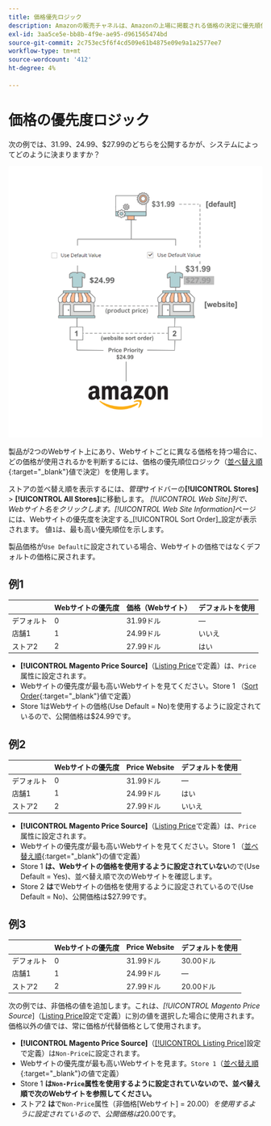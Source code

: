 ```yaml
---
title: 価格優先ロジック
description: Amazonの販売チャネルは、Amazonの上場に掲載される価格の決定に優先順位付けを適用します。
exl-id: 3aa5ce5e-bb8b-4f9e-ae95-d961565474bd
source-git-commit: 2c753ec5f6f4cd509e61b4875e09e9a1a2577ee7
workflow-type: tm+mt
source-wordcount: '412'
ht-degree: 4%

---
```


# 価格の優先度ロジック

次の例では、$31.99、$24.99、$27.99のどちらを公開するかが、システムによってどのように決まりますか？

![コマース価格の範囲](assets/amazon-price-scope.png)

製品が2つのWebサイト上にあり、Webサイトごとに異なる価格を持つ場合に、どの価格が使用されるかを判断するには、価格の優先順位ロジック（[並べ替え順](https://docs.magento.com/user-guide/stores/stores-all-create-view.html){:target=&quot;_blank&quot;}値で決定）を使用します。

ストアの並べ替え順を表示するには、_管理_&#x200B;サイドバーの&#x200B;**[!UICONTROL Stores]** > **[!UICONTROL All Stores]**&#x200B;に移動します。 _[!UICONTROL Web Site]_列で、Webサイト名をクリックします。_[!UICONTROL Web Site Information]_&#x200B;ページには、Webサイトの優先度を決定する&#x200B;_[!UICONTROL Sort Order]_設定が表示されます。 値`1`は、最も高い優先順位を示します。

製品価格が`Use Default`に設定されている場合、Webサイトの価格ではなくデフォルトの価格に戻されます。

## 例1

|  | Webサイトの優先度 | 価格（Webサイト） | デフォルトを使用 |
|---|---|---|---|
| デフォルト | 0 | 31.99ドル | — |
| 店舗1 | 1 | 24.99ドル | いいえ |
| ストア2 | 2 | 27.99ドル | はい |

- **[!UICONTROL Magento Price Source]**（[Listing Price](./listing-price.md)で定義）は、`Price`属性に設定されます。
- Webサイトの優先度が最も高いWebサイトを見てください。Store 1 （[Sort Order](https://docs.magento.com/user-guide/stores/stores-all-create-view.html){:target=&quot;_blank&quot;}値で定義）
- Store 1はWebサイトの価格(Use Default = No)を使用するように設定されているので、公開価格は$24.99です。

## 例2

|  | Webサイトの優先度 | Price Website | デフォルトを使用 |
|---|---|---|---|
| デフォルト | 0 | 31.99ドル | — |
| 店舗1 | 1 | 24.99ドル | はい |
| ストア2 | 2 | 27.99ドル | いいえ |

- **[!UICONTROL Magento Price Source]**（[Listing Price](./listing-price.md)で定義）は、`Price`属性に設定されます。
- Webサイトの優先度が最も高いWebサイトを見てください。Store 1 （[並べ替え順](https://docs.magento.com/user-guide/stores/stores-all-create-view.html){:target=&quot;_blank&quot;}の値で定義）
- Store 1 **は、Webサイトの価格を使用するように設定されていない**&#x200B;ので(Use Default = Yes)、並べ替え順で次のWebサイトを確認します。
- Store 2 **は**&#x200B;でWebサイトの価格を使用するように設定されているので(Use Default = No)、公開価格は$27.99です。

## 例3

|  | Webサイトの優先度 | Price Website | デフォルトを使用 |
|---|---|---|---|
| デフォルト | 0 | 31.99ドル | 30.00ドル |
| 店舗1 | 1 | 24.99ドル | — |
| ストア2 | 2 | 27.99ドル | 20.00ドル |

次の例では、非価格の値を追加します。これは、_[!UICONTROL Magento Price Source_]（[Listing Price](./listing-price.md)設定で定義）に別の値を選択した場合に使用されます。 価格以外の値では、常に価格が代替価格として使用されます。

- **[!UICONTROL Magento Price Source]**（[[!UICONTROL Listing Price]](./listing-price.md)設定で定義）は`Non-Price`に設定されます。
- Webサイトの優先度が最も高いWebサイトを見ます。`Store 1`（[並べ替え順](https://docs.magento.com/user-guide/stores/stores-all-create-view.html){:target=&quot;_blank&quot;}の値で定義）
- Store 1 **は`Non-Price`属性を使用するように設定されていないので、並べ替え順で次のWebサイトを参照してください。**
- ストア2 **は**&#x200B;で`Non-Price`属性（非価格[Webサイト] = $20.00）を使用するように設定されているので、公開価格は$20.00です。
